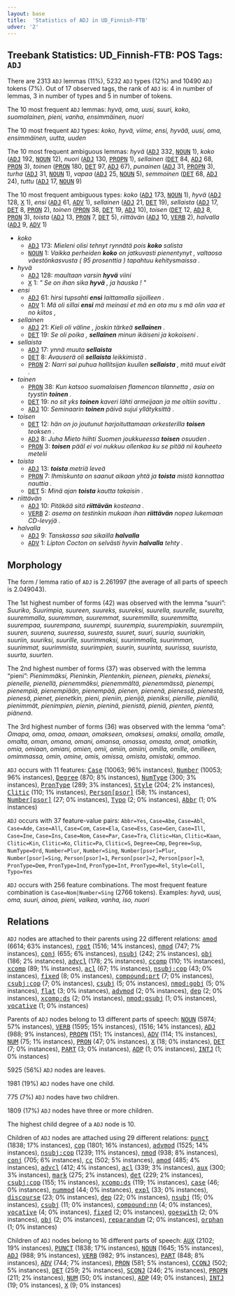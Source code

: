 ```yaml
---
layout: base
title:  'Statistics of ADJ in UD_Finnish-FTB'
udver: '2'
---
```


## Treebank Statistics: UD_Finnish-FTB: POS Tags: `ADJ`

There are 2313 `ADJ` lemmas (11%), 5232 `ADJ` types (12%) and 10490 `ADJ` tokens (7%).
Out of 17 observed tags, the rank of `ADJ` is: 4 in number of lemmas, 3 in number of types and 5 in number of tokens.

The 10 most frequent `ADJ` lemmas: <em>hyvä, oma, uusi, suuri, koko, suomalainen, pieni, vanha, ensimmäinen, nuori</em>

The 10 most frequent `ADJ` types:  <em>koko, hyvä, viime, ensi, hyvää, uusi, oma, ensimmäinen, uutta, uuden</em>

The 10 most frequent ambiguous lemmas: <em>hyvä</em> (<tt><a href="fi_ftb-pos-ADJ.html">ADJ</a></tt> 332, <tt><a href="fi_ftb-pos-NOUN.html">NOUN</a></tt> 1), <em>koko</em> (<tt><a href="fi_ftb-pos-ADJ.html">ADJ</a></tt> 192, <tt><a href="fi_ftb-pos-NOUN.html">NOUN</a></tt> 12), <em>nuori</em> (<tt><a href="fi_ftb-pos-ADJ.html">ADJ</a></tt> 130, <tt><a href="fi_ftb-pos-PROPN.html">PROPN</a></tt> 1), <em>sellainen</em> (<tt><a href="fi_ftb-pos-DET.html">DET</a></tt> 84, <tt><a href="fi_ftb-pos-ADJ.html">ADJ</a></tt> 68, <tt><a href="fi_ftb-pos-PRON.html">PRON</a></tt> 3), <em>toinen</em> (<tt><a href="fi_ftb-pos-PRON.html">PRON</a></tt> 180, <tt><a href="fi_ftb-pos-DET.html">DET</a></tt> 97, <tt><a href="fi_ftb-pos-ADJ.html">ADJ</a></tt> 67), <em>punainen</em> (<tt><a href="fi_ftb-pos-ADJ.html">ADJ</a></tt> 31, <tt><a href="fi_ftb-pos-PROPN.html">PROPN</a></tt> 3), <em>turha</em> (<tt><a href="fi_ftb-pos-ADJ.html">ADJ</a></tt> 31, <tt><a href="fi_ftb-pos-NOUN.html">NOUN</a></tt> 1), <em>vapaa</em> (<tt><a href="fi_ftb-pos-ADJ.html">ADJ</a></tt> 25, <tt><a href="fi_ftb-pos-NOUN.html">NOUN</a></tt> 5), <em>semmoinen</em> (<tt><a href="fi_ftb-pos-DET.html">DET</a></tt> 68, <tt><a href="fi_ftb-pos-ADJ.html">ADJ</a></tt> 24), <em>tuttu</em> (<tt><a href="fi_ftb-pos-ADJ.html">ADJ</a></tt> 17, <tt><a href="fi_ftb-pos-NOUN.html">NOUN</a></tt> 9)

The 10 most frequent ambiguous types:  <em>koko</em> (<tt><a href="fi_ftb-pos-ADJ.html">ADJ</a></tt> 173, <tt><a href="fi_ftb-pos-NOUN.html">NOUN</a></tt> 1), <em>hyvä</em> (<tt><a href="fi_ftb-pos-ADJ.html">ADJ</a></tt> 128, <tt><a href="fi_ftb-pos-X.html">X</a></tt> 1), <em>ensi</em> (<tt><a href="fi_ftb-pos-ADJ.html">ADJ</a></tt> 61, <tt><a href="fi_ftb-pos-ADV.html">ADV</a></tt> 1), <em>sellainen</em> (<tt><a href="fi_ftb-pos-ADJ.html">ADJ</a></tt> 21, <tt><a href="fi_ftb-pos-DET.html">DET</a></tt> 19), <em>sellaista</em> (<tt><a href="fi_ftb-pos-ADJ.html">ADJ</a></tt> 17, <tt><a href="fi_ftb-pos-DET.html">DET</a></tt> 8, <tt><a href="fi_ftb-pos-PRON.html">PRON</a></tt> 2), <em>toinen</em> (<tt><a href="fi_ftb-pos-PRON.html">PRON</a></tt> 38, <tt><a href="fi_ftb-pos-DET.html">DET</a></tt> 19, <tt><a href="fi_ftb-pos-ADJ.html">ADJ</a></tt> 10), <em>toisen</em> (<tt><a href="fi_ftb-pos-DET.html">DET</a></tt> 12, <tt><a href="fi_ftb-pos-ADJ.html">ADJ</a></tt> 8, <tt><a href="fi_ftb-pos-PRON.html">PRON</a></tt> 3), <em>toista</em> (<tt><a href="fi_ftb-pos-ADJ.html">ADJ</a></tt> 13, <tt><a href="fi_ftb-pos-PRON.html">PRON</a></tt> 7, <tt><a href="fi_ftb-pos-DET.html">DET</a></tt> 5), <em>riittävän</em> (<tt><a href="fi_ftb-pos-ADJ.html">ADJ</a></tt> 10, <tt><a href="fi_ftb-pos-VERB.html">VERB</a></tt> 2), <em>halvalla</em> (<tt><a href="fi_ftb-pos-ADJ.html">ADJ</a></tt> 9, <tt><a href="fi_ftb-pos-ADV.html">ADV</a></tt> 1)


* <em>koko</em>
  * <tt><a href="fi_ftb-pos-ADJ.html">ADJ</a></tt> 173: <em>Mieleni olisi tehnyt rynnätä pois <b>koko</b> salista</em>
  * <tt><a href="fi_ftb-pos-NOUN.html">NOUN</a></tt> 1: <em>Vaikka perheiden <b>koko</b> on jatkuvasti pienentynyt , valtaosa väestönkasvusta ( 95 prosenttia ) tapahtuu kehitysmaissa .</em>
* <em>hyvä</em>
  * <tt><a href="fi_ftb-pos-ADJ.html">ADJ</a></tt> 128: <em>maultaan varsin <b>hyvä</b> viini</em>
  * <tt><a href="fi_ftb-pos-X.html">X</a></tt> 1: <em>" Se on ihan sika <b>hyvä</b> , ja hauska ! "</em>
* <em>ensi</em>
  * <tt><a href="fi_ftb-pos-ADJ.html">ADJ</a></tt> 61: <em>hirsi tupsahti <b>ensi</b> laittamalla sijoilleen .</em>
  * <tt><a href="fi_ftb-pos-ADV.html">ADV</a></tt> 1: <em>Mä oli sillai <b>ensi</b> mä meinasi et mä en ota mu s mä olin vaa et no kiitos ,</em>
* <em>sellainen</em>
  * <tt><a href="fi_ftb-pos-ADJ.html">ADJ</a></tt> 21: <em>Kieli oli väline , joskin tärkeä <b>sellainen</b> .</em>
  * <tt><a href="fi_ftb-pos-DET.html">DET</a></tt> 19: <em>Se oli poika , <b>sellainen</b> minun ikäiseni ja kokoiseni .</em>
* <em>sellaista</em>
  * <tt><a href="fi_ftb-pos-ADJ.html">ADJ</a></tt> 17: <em>ynnä muuta <b>sellaista</b></em>
  * <tt><a href="fi_ftb-pos-DET.html">DET</a></tt> 8: <em>Avauserä oli <b>sellaista</b> leikkimistä .</em>
  * <tt><a href="fi_ftb-pos-PRON.html">PRON</a></tt> 2: <em>Narri sai puhua hallitsijan kuullen <b>sellaista</b> , mitä muut eivät .</em>
* <em>toinen</em>
  * <tt><a href="fi_ftb-pos-PRON.html">PRON</a></tt> 38: <em>Kun katsoo suomalaisen flamencon tilannetta , asia on tyystin <b>toinen</b> .</em>
  * <tt><a href="fi_ftb-pos-DET.html">DET</a></tt> 19: <em>no sit yks <b>toinen</b> kaveri lähti armeijaan ja me oltiin sovittu .</em>
  * <tt><a href="fi_ftb-pos-ADJ.html">ADJ</a></tt> 10: <em>Seminaarin <b>toinen</b> päivä sujui yllätyksittä .</em>
* <em>toisen</em>
  * <tt><a href="fi_ftb-pos-DET.html">DET</a></tt> 12: <em>hän on jo joutunut harjoituttamaan orkesterilla <b>toisen</b> teoksen .</em>
  * <tt><a href="fi_ftb-pos-ADJ.html">ADJ</a></tt> 8: <em>Juha Mieto hiihti Suomen joukkueessa <b>toisen</b> osuuden .</em>
  * <tt><a href="fi_ftb-pos-PRON.html">PRON</a></tt> 3: <em><b>toisen</b> pääl ei voi nukkuu ollenkaa ku se pitää nii kauheeta metelii</em>
* <em>toista</em>
  * <tt><a href="fi_ftb-pos-ADJ.html">ADJ</a></tt> 13: <em><b>toista</b> metriä leveä</em>
  * <tt><a href="fi_ftb-pos-PRON.html">PRON</a></tt> 7: <em>Ihmiskunta on saanut aikaan yhtä ja <b>toista</b> mistä kannattaa nauttia .</em>
  * <tt><a href="fi_ftb-pos-DET.html">DET</a></tt> 5: <em>Minä ajan <b>toista</b> kautta takaisin .</em>
* <em>riittävän</em>
  * <tt><a href="fi_ftb-pos-ADJ.html">ADJ</a></tt> 10: <em>Pitäkää sitä <b>riittävän</b> kosteana .</em>
  * <tt><a href="fi_ftb-pos-VERB.html">VERB</a></tt> 2: <em>asema on testinkin mukaan ihan <b>riittävän</b> nopea lukemaan CD-levyjä .</em>
* <em>halvalla</em>
  * <tt><a href="fi_ftb-pos-ADJ.html">ADJ</a></tt> 9: <em>Tanskassa saa sikailla <b>halvalla</b></em>
  * <tt><a href="fi_ftb-pos-ADV.html">ADV</a></tt> 1: <em>Lipton Cocton on selvästi hyvin <b>halvalla</b> tehty .</em>

## Morphology

The form / lemma ratio of `ADJ` is 2.261997 (the average of all parts of speech is 2.049043).

The 1st highest number of forms (42) was observed with the lemma “suuri”: <em>Suuriko, Suurimpia, suureen, suureks, suureksi, suurella, suurelle, suurelta, suuremmalla, suuremman, suuremmat, suuremmilla, suuremmitta, suurempaa, suurempana, suurempi, suurempia, suurempiakin, suurempiin, suuren, suurena, suuressa, suuresta, suuret, suuri, suuria, suuriakin, suuriin, suuriksi, suurille, suurimmaksi, suurimmalla, suurimman, suurimmat, suurimmista, suurimpien, suurin, suurinta, suurissa, suurista, suurta, suurten</em>.

The 2nd highest number of forms (37) was observed with the lemma “pieni”: <em>Pienimmäksi, Pieninkin, Pientenkin, pieneen, pieneks, pieneksi, pienelle, pienellä, pienemmäksi, pienemmältä, pienemmässä, pienempi, pienempiä, pienempiään, pienempää, pienen, pienenä, pienessä, pienestä, pienesä, pienet, pienetkin, pieni, pieniin, pienijä, pieniksi, pienille, pienillä, pienimmät, pienimpien, pienin, pieninä, pienistä, pieniä, pienten, pientä, piänenä</em>.

The 3rd highest number of forms (36) was observed with the lemma “oma”: <em>Omapa, oma, omaa, omaan, omakseen, omaksesi, omaksi, omalla, omalle, omalta, oman, omana, omani, omansa, omassa, omasta, omat, omatkin, omia, omiaan, omiani, omien, omii, omiin, omiini, omilla, omille, omilleen, omimmassa, omin, omine, omis, omissa, omista, omistaki, ommoo</em>.

`ADJ` occurs with 11 features: <tt><a href="fi_ftb-feat-Case.html">Case</a></tt> (10063; 96% instances), <tt><a href="fi_ftb-feat-Number.html">Number</a></tt> (10053; 96% instances), <tt><a href="fi_ftb-feat-Degree.html">Degree</a></tt> (870; 8% instances), <tt><a href="fi_ftb-feat-NumType.html">NumType</a></tt> (300; 3% instances), <tt><a href="fi_ftb-feat-PronType.html">PronType</a></tt> (289; 3% instances), <tt><a href="fi_ftb-feat-Style.html">Style</a></tt> (204; 2% instances), <tt><a href="fi_ftb-feat-Clitic.html">Clitic</a></tt> (110; 1% instances), <tt><a href="fi_ftb-feat-Person-psor.html">Person[psor]</a></tt> (58; 1% instances), <tt><a href="fi_ftb-feat-Number-psor.html">Number[psor]</a></tt> (27; 0% instances), <tt><a href="fi_ftb-feat-Typo.html">Typo</a></tt> (2; 0% instances), <tt><a href="fi_ftb-feat-Abbr.html">Abbr</a></tt> (1; 0% instances)

`ADJ` occurs with 37 feature-value pairs: `Abbr=Yes`, `Case=Abe`, `Case=Abl`, `Case=Ade`, `Case=All`, `Case=Com`, `Case=Ela`, `Case=Ess`, `Case=Gen`, `Case=Ill`, `Case=Ine`, `Case=Ins`, `Case=Nom`, `Case=Par`, `Case=Tra`, `Clitic=Han`, `Clitic=Kaan`, `Clitic=Kin`, `Clitic=Ko`, `Clitic=Pa`, `Clitic=S`, `Degree=Cmp`, `Degree=Sup`, `NumType=Ord`, `Number=Plur`, `Number=Sing`, `Number[psor]=Plur`, `Number[psor]=Sing`, `Person[psor]=1`, `Person[psor]=2`, `Person[psor]=3`, `PronType=Dem`, `PronType=Ind`, `PronType=Int`, `PronType=Rel`, `Style=Coll`, `Typo=Yes`

`ADJ` occurs with 256 feature combinations.
The most frequent feature combination is `Case=Nom|Number=Sing` (2766 tokens).
Examples: <em>hyvä, uusi, oma, suuri, ainoa, pieni, vaikea, vanha, iso, nuori</em>


## Relations

`ADJ` nodes are attached to their parents using 22 different relations: <tt><a href="fi_ftb-dep-amod.html">amod</a></tt> (6614; 63% instances), <tt><a href="fi_ftb-dep-root.html">root</a></tt> (1516; 14% instances), <tt><a href="fi_ftb-dep-nmod.html">nmod</a></tt> (747; 7% instances), <tt><a href="fi_ftb-dep-conj.html">conj</a></tt> (655; 6% instances), <tt><a href="fi_ftb-dep-nsubj.html">nsubj</a></tt> (242; 2% instances), <tt><a href="fi_ftb-dep-obj.html">obj</a></tt> (186; 2% instances), <tt><a href="fi_ftb-dep-advcl.html">advcl</a></tt> (178; 2% instances), <tt><a href="fi_ftb-dep-ccomp.html">ccomp</a></tt> (110; 1% instances), <tt><a href="fi_ftb-dep-xcomp.html">xcomp</a></tt> (89; 1% instances), <tt><a href="fi_ftb-dep-acl.html">acl</a></tt> (67; 1% instances), <tt><a href="fi_ftb-dep-nsubj-cop.html">nsubj:cop</a></tt> (43; 0% instances), <tt><a href="fi_ftb-dep-fixed.html">fixed</a></tt> (8; 0% instances), <tt><a href="fi_ftb-dep-compound-prt.html">compound:prt</a></tt> (7; 0% instances), <tt><a href="fi_ftb-dep-csubj-cop.html">csubj:cop</a></tt> (7; 0% instances), <tt><a href="fi_ftb-dep-csubj.html">csubj</a></tt> (5; 0% instances), <tt><a href="fi_ftb-dep-nmod-gobj.html">nmod:gobj</a></tt> (5; 0% instances), <tt><a href="fi_ftb-dep-flat.html">flat</a></tt> (3; 0% instances), <tt><a href="fi_ftb-dep-advmod.html">advmod</a></tt> (2; 0% instances), <tt><a href="fi_ftb-dep-dep.html">dep</a></tt> (2; 0% instances), <tt><a href="fi_ftb-dep-xcomp-ds.html">xcomp:ds</a></tt> (2; 0% instances), <tt><a href="fi_ftb-dep-nmod-gsubj.html">nmod:gsubj</a></tt> (1; 0% instances), <tt><a href="fi_ftb-dep-vocative.html">vocative</a></tt> (1; 0% instances)

Parents of `ADJ` nodes belong to 13 different parts of speech: <tt><a href="fi_ftb-pos-NOUN.html">NOUN</a></tt> (5974; 57% instances), <tt><a href="fi_ftb-pos-VERB.html">VERB</a></tt> (1595; 15% instances),  (1516; 14% instances), <tt><a href="fi_ftb-pos-ADJ.html">ADJ</a></tt> (988; 9% instances), <tt><a href="fi_ftb-pos-PROPN.html">PROPN</a></tt> (151; 1% instances), <tt><a href="fi_ftb-pos-ADV.html">ADV</a></tt> (114; 1% instances), <tt><a href="fi_ftb-pos-NUM.html">NUM</a></tt> (75; 1% instances), <tt><a href="fi_ftb-pos-PRON.html">PRON</a></tt> (47; 0% instances), <tt><a href="fi_ftb-pos-X.html">X</a></tt> (18; 0% instances), <tt><a href="fi_ftb-pos-DET.html">DET</a></tt> (7; 0% instances), <tt><a href="fi_ftb-pos-PART.html">PART</a></tt> (3; 0% instances), <tt><a href="fi_ftb-pos-ADP.html">ADP</a></tt> (1; 0% instances), <tt><a href="fi_ftb-pos-INTJ.html">INTJ</a></tt> (1; 0% instances)

5925 (56%) `ADJ` nodes are leaves.

1981 (19%) `ADJ` nodes have one child.

775 (7%) `ADJ` nodes have two children.

1809 (17%) `ADJ` nodes have three or more children.

The highest child degree of a `ADJ` node is 10.

Children of `ADJ` nodes are attached using 29 different relations: <tt><a href="fi_ftb-dep-punct.html">punct</a></tt> (1838; 17% instances), <tt><a href="fi_ftb-dep-cop.html">cop</a></tt> (1801; 16% instances), <tt><a href="fi_ftb-dep-advmod.html">advmod</a></tt> (1525; 14% instances), <tt><a href="fi_ftb-dep-nsubj-cop.html">nsubj:cop</a></tt> (1239; 11% instances), <tt><a href="fi_ftb-dep-nmod.html">nmod</a></tt> (938; 8% instances), <tt><a href="fi_ftb-dep-conj.html">conj</a></tt> (705; 6% instances), <tt><a href="fi_ftb-dep-cc.html">cc</a></tt> (502; 5% instances), <tt><a href="fi_ftb-dep-amod.html">amod</a></tt> (485; 4% instances), <tt><a href="fi_ftb-dep-advcl.html">advcl</a></tt> (412; 4% instances), <tt><a href="fi_ftb-dep-acl.html">acl</a></tt> (339; 3% instances), <tt><a href="fi_ftb-dep-aux.html">aux</a></tt> (300; 3% instances), <tt><a href="fi_ftb-dep-mark.html">mark</a></tt> (275; 2% instances), <tt><a href="fi_ftb-dep-det.html">det</a></tt> (229; 2% instances), <tt><a href="fi_ftb-dep-csubj-cop.html">csubj:cop</a></tt> (155; 1% instances), <tt><a href="fi_ftb-dep-xcomp-ds.html">xcomp:ds</a></tt> (119; 1% instances), <tt><a href="fi_ftb-dep-case.html">case</a></tt> (46; 0% instances), <tt><a href="fi_ftb-dep-nummod.html">nummod</a></tt> (44; 0% instances), <tt><a href="fi_ftb-dep-expl.html">expl</a></tt> (33; 0% instances), <tt><a href="fi_ftb-dep-discourse.html">discourse</a></tt> (23; 0% instances), <tt><a href="fi_ftb-dep-dep.html">dep</a></tt> (22; 0% instances), <tt><a href="fi_ftb-dep-nsubj.html">nsubj</a></tt> (15; 0% instances), <tt><a href="fi_ftb-dep-csubj.html">csubj</a></tt> (11; 0% instances), <tt><a href="fi_ftb-dep-compound-nn.html">compound:nn</a></tt> (4; 0% instances), <tt><a href="fi_ftb-dep-vocative.html">vocative</a></tt> (4; 0% instances), <tt><a href="fi_ftb-dep-fixed.html">fixed</a></tt> (2; 0% instances), <tt><a href="fi_ftb-dep-goeswith.html">goeswith</a></tt> (2; 0% instances), <tt><a href="fi_ftb-dep-obj.html">obj</a></tt> (2; 0% instances), <tt><a href="fi_ftb-dep-reparandum.html">reparandum</a></tt> (2; 0% instances), <tt><a href="fi_ftb-dep-orphan.html">orphan</a></tt> (1; 0% instances)

Children of `ADJ` nodes belong to 16 different parts of speech: <tt><a href="fi_ftb-pos-AUX.html">AUX</a></tt> (2102; 19% instances), <tt><a href="fi_ftb-pos-PUNCT.html">PUNCT</a></tt> (1838; 17% instances), <tt><a href="fi_ftb-pos-NOUN.html">NOUN</a></tt> (1645; 15% instances), <tt><a href="fi_ftb-pos-ADJ.html">ADJ</a></tt> (988; 9% instances), <tt><a href="fi_ftb-pos-VERB.html">VERB</a></tt> (982; 9% instances), <tt><a href="fi_ftb-pos-PART.html">PART</a></tt> (848; 8% instances), <tt><a href="fi_ftb-pos-ADV.html">ADV</a></tt> (744; 7% instances), <tt><a href="fi_ftb-pos-PRON.html">PRON</a></tt> (581; 5% instances), <tt><a href="fi_ftb-pos-CCONJ.html">CCONJ</a></tt> (502; 5% instances), <tt><a href="fi_ftb-pos-DET.html">DET</a></tt> (259; 2% instances), <tt><a href="fi_ftb-pos-SCONJ.html">SCONJ</a></tt> (246; 2% instances), <tt><a href="fi_ftb-pos-PROPN.html">PROPN</a></tt> (211; 2% instances), <tt><a href="fi_ftb-pos-NUM.html">NUM</a></tt> (50; 0% instances), <tt><a href="fi_ftb-pos-ADP.html">ADP</a></tt> (49; 0% instances), <tt><a href="fi_ftb-pos-INTJ.html">INTJ</a></tt> (19; 0% instances), <tt><a href="fi_ftb-pos-X.html">X</a></tt> (9; 0% instances)

